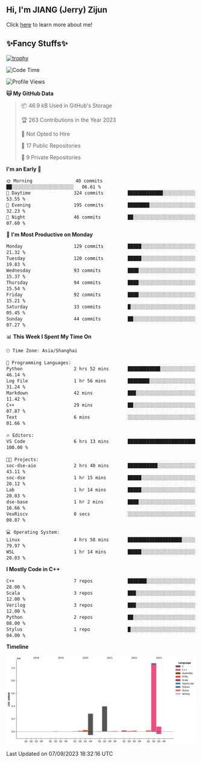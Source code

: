 ## Hi, I'm JIANG (Jerry) Zijun

Click [here](https://jzjerry.github.io/about/) to learn more about me!

## ✨Fancy Stuffs✨
[![trophy](https://github-profile-trophy.vercel.app/?username=jzjerry&theme=onedark)](https://github.com/ryo-ma/github-profile-trophy)
<!--START_SECTION:waka-->
![Code Time](http://img.shields.io/badge/Code%20Time-9%20hrs%2014%20mins-blue)

![Profile Views](http://img.shields.io/badge/Profile%20Views-54-blue)

**🐱 My GitHub Data** 

> 📦 46.9 kB Used in GitHub's Storage 
 > 
> 🏆 263 Contributions in the Year 2023
 > 
> 🚫 Not Opted to Hire
 > 
> 📜 17 Public Repositories 
 > 
> 🔑 9 Private Repositories 
 > 
**I'm an Early 🐤** 

```text
🌞 Morning                40 commits          ██░░░░░░░░░░░░░░░░░░░░░░░   06.61 % 
🌆 Daytime                324 commits         █████████████░░░░░░░░░░░░   53.55 % 
🌃 Evening                195 commits         ████████░░░░░░░░░░░░░░░░░   32.23 % 
🌙 Night                  46 commits          ██░░░░░░░░░░░░░░░░░░░░░░░   07.60 % 
```
📅 **I'm Most Productive on Monday** 

```text
Monday                   129 commits         █████░░░░░░░░░░░░░░░░░░░░   21.32 % 
Tuesday                  120 commits         █████░░░░░░░░░░░░░░░░░░░░   19.83 % 
Wednesday                93 commits          ████░░░░░░░░░░░░░░░░░░░░░   15.37 % 
Thursday                 94 commits          ████░░░░░░░░░░░░░░░░░░░░░   15.54 % 
Friday                   92 commits          ████░░░░░░░░░░░░░░░░░░░░░   15.21 % 
Saturday                 33 commits          █░░░░░░░░░░░░░░░░░░░░░░░░   05.45 % 
Sunday                   44 commits          ██░░░░░░░░░░░░░░░░░░░░░░░   07.27 % 
```


📊 **This Week I Spent My Time On** 

```text
🕑︎ Time Zone: Asia/Shanghai

💬 Programming Languages: 
Python                   2 hrs 52 mins       ████████████░░░░░░░░░░░░░   46.14 % 
Log File                 1 hr 56 mins        ████████░░░░░░░░░░░░░░░░░   31.24 % 
Markdown                 42 mins             ███░░░░░░░░░░░░░░░░░░░░░░   11.42 % 
C++                      29 mins             ██░░░░░░░░░░░░░░░░░░░░░░░   07.87 % 
Text                     6 mins              ░░░░░░░░░░░░░░░░░░░░░░░░░   01.66 % 

🔥 Editors: 
VS Code                  6 hrs 13 mins       █████████████████████████   100.00 % 

🐱‍💻 Projects: 
soc-dse-aio              2 hrs 40 mins       ███████████░░░░░░░░░░░░░░   43.11 % 
soc-dse                  1 hr 15 mins        █████░░░░░░░░░░░░░░░░░░░░   20.12 % 
Lab                      1 hr 14 mins        █████░░░░░░░░░░░░░░░░░░░░   20.03 % 
dse-base                 1 hr 2 mins         ████░░░░░░░░░░░░░░░░░░░░░   16.66 % 
VexRiscv                 0 secs              ░░░░░░░░░░░░░░░░░░░░░░░░░   00.07 % 

💻 Operating System: 
Linux                    4 hrs 58 mins       ████████████████████░░░░░   79.97 % 
WSL                      1 hr 14 mins        █████░░░░░░░░░░░░░░░░░░░░   20.03 % 
```

**I Mostly Code in C++** 

```text
C++                      7 repos             ███████░░░░░░░░░░░░░░░░░░   28.00 % 
Scala                    3 repos             ███░░░░░░░░░░░░░░░░░░░░░░   12.00 % 
Verilog                  3 repos             ███░░░░░░░░░░░░░░░░░░░░░░   12.00 % 
Python                   2 repos             ██░░░░░░░░░░░░░░░░░░░░░░░   08.00 % 
Stylus                   1 repo              █░░░░░░░░░░░░░░░░░░░░░░░░   04.00 % 
```



**Timeline**

![Lines of Code chart](https://raw.githubusercontent.com/Jzjerry/Jzjerry/main/assets/bar_graph.png)


 Last Updated on 07/09/2023 18:32:16 UTC
<!--END_SECTION:waka-->
